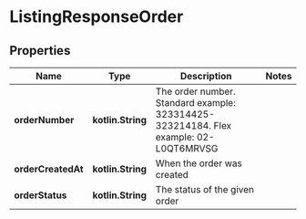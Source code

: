 
# ListingResponseOrder

## Properties
| Name | Type | Description | Notes |
| ------------ | ------------- | ------------- | ------------- |
| **orderNumber** | **kotlin.String** | The order number. Standard example: 323314425-323214184. Flex example: 02-L0QT6MRVSG |  |
| **orderCreatedAt** | **kotlin.String** | When the order was created |  |
| **orderStatus** | **kotlin.String** | The status of the given order |  |



